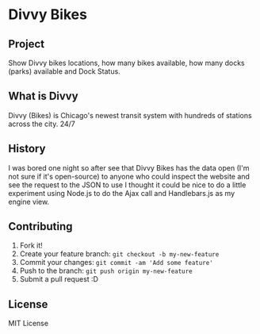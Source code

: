 # Divvy Bikes

## Project
Show Divvy bikes locations, how many bikes available, how many docks (parks) available and Dock Status.

## What is Divvy
Divvy (Bikes) is Chicago's newest transit system with hundreds of stations across the city. 24/7

## History
I was bored one night so after see that Divvy Bikes has the data open (I'm not sure if it's open-source) to anyone who could inspect the website and see the request to the JSON to use I thought it could be nice to do a little experiment using Node.js to do the Ajax call and Handlebars.js as my engine view.

## Contributing

1. Fork it!
2. Create your feature branch: `git checkout -b my-new-feature`
3. Commit your changes: `git commit -am 'Add some feature'`
4. Push to the branch: `git push origin my-new-feature`
5. Submit a pull request :D

## License

MIT License